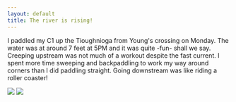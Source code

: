 ```yaml
---
layout: default
title: The river is rising!
---
```

I paddled my C1 up the Tioughnioga from Young's crossing on Monday. The water was at around 7 feet at 5PM and it was quite -fun- shall we say. Creeping upstream was not much of a workout despite the fast current. I spent more time sweeping and backpaddling to work my way around corners than I did paddling straight. Going downstream was like riding a roller coaster!

<img src="http://waterdata.usgs.gov/nwisweb/graph?agency_cd=USGS&site_no=01509000&parm_cd=00060&period=7">
<img src="http://137.227.232.139/nwisweb/data/img/USGS.01509000.02.00065..20150401.20150408..0..gif">
